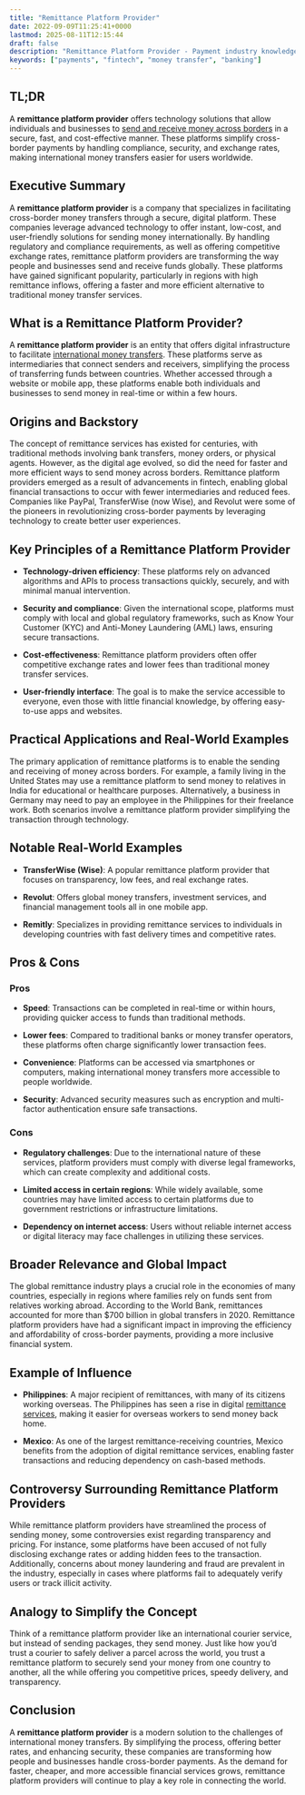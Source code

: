 ```yaml
---
title: "Remittance Platform Provider"
date: 2022-09-09T11:25:41+0000
lastmod: 2025-08-11T12:15:44
draft: false
description: "Remittance Platform Provider - Payment industry knowledge and insights"
keywords: ["payments", "fintech", "money transfer", "banking"]
---
```


## TL;DR

A **remittance platform provider** offers technology solutions that allow individuals and businesses to [send and receive money across borders](https://faisalkhanllc.xyz/resources/payments-wiki/c/cross-border-money-transfer/) in a secure, fast, and cost-effective manner. These platforms simplify cross-border payments by handling compliance, security, and exchange rates, making international money transfers easier for users worldwide.

## Executive Summary

A **remittance platform provider** is a company that specializes in facilitating cross-border money transfers through a secure, digital platform. These companies leverage advanced technology to offer instant, low-cost, and user-friendly solutions for sending money internationally. By handling regulatory and compliance requirements, as well as offering competitive exchange rates, remittance platform providers are transforming the way people and businesses send and receive funds globally. These platforms have gained significant popularity, particularly in regions with high remittance inflows, offering a faster and more efficient alternative to traditional money transfer services.

## What is a Remittance Platform Provider?

A **remittance platform provider** is an entity that offers digital infrastructure to facilitate [international money transfers](https://faisalkhanllc.xyz/resources/payments-wiki/g/global-money-transfer/). These platforms serve as intermediaries that connect senders and receivers, simplifying the process of transferring funds between countries. Whether accessed through a website or mobile app, these platforms enable both individuals and businesses to send money in real-time or within a few hours.

## Origins and Backstory

The concept of remittance services has existed for centuries, with traditional methods involving bank transfers, money orders, or physical agents. However, as the digital age evolved, so did the need for faster and more efficient ways to send money across borders. Remittance platform providers emerged as a result of advancements in fintech, enabling global financial transactions to occur with fewer intermediaries and reduced fees. Companies like PayPal, TransferWise (now Wise), and Revolut were some of the pioneers in revolutionizing cross-border payments by leveraging technology to create better user experiences.

## Key Principles of a Remittance Platform Provider

- **Technology-driven efficiency**: These platforms rely on advanced algorithms and APIs to process transactions quickly, securely, and with minimal manual intervention.

- **Security and compliance**: Given the international scope, platforms must comply with local and global regulatory frameworks, such as Know Your Customer (KYC) and Anti-Money Laundering (AML) laws, ensuring secure transactions.

- **Cost-effectiveness**: Remittance platform providers often offer competitive exchange rates and lower fees than traditional money transfer services.

- **User-friendly interface**: The goal is to make the service accessible to everyone, even those with little financial knowledge, by offering easy-to-use apps and websites.

## Practical Applications and Real-World Examples

The primary application of remittance platforms is to enable the sending and receiving of money across borders. For example, a family living in the United States may use a remittance platform to send money to relatives in India for educational or healthcare purposes. Alternatively, a business in Germany may need to pay an employee in the Philippines for their freelance work. Both scenarios involve a remittance platform provider simplifying the transaction through technology.

## Notable Real-World Examples

- **TransferWise (Wise)**: A popular remittance platform provider that focuses on transparency, low fees, and real exchange rates.

- **Revolut**: Offers global money transfers, investment services, and financial management tools all in one mobile app.

- **Remitly**: Specializes in providing remittance services to individuals in developing countries with fast delivery times and competitive rates.

## Pros & Cons

### Pros

- **Speed**: Transactions can be completed in real-time or within hours, providing quicker access to funds than traditional methods.

- **Lower fees**: Compared to traditional banks or money transfer operators, these platforms often charge significantly lower transaction fees.

- **Convenience**: Platforms can be accessed via smartphones or computers, making international money transfers more accessible to people worldwide.

- **Security**: Advanced security measures such as encryption and multi-factor authentication ensure safe transactions.

### Cons

- **Regulatory challenges**: Due to the international nature of these services, platform providers must comply with diverse legal frameworks, which can create complexity and additional costs.

- **Limited access in certain regions**: While widely available, some countries may have limited access to certain platforms due to government restrictions or infrastructure limitations.

- **Dependency on internet access**: Users without reliable internet access or digital literacy may face challenges in utilizing these services.

## Broader Relevance and Global Impact

The global remittance industry plays a crucial role in the economies of many countries, especially in regions where families rely on funds sent from relatives working abroad. According to the World Bank, remittances accounted for more than $700 billion in global transfers in 2020. Remittance platform providers have had a significant impact in improving the efficiency and affordability of cross-border payments, providing a more inclusive financial system.

## Example of Influence

- **Philippines**: A major recipient of remittances, with many of its citizens working overseas. The Philippines has seen a rise in digital [remittance services](https://faisalkhanllc.xyz/resources/payments-wiki/r/remittance-service-provider-rsp/), making it easier for overseas workers to send money back home.

- **Mexico**: As one of the largest remittance-receiving countries, Mexico benefits from the adoption of digital remittance services, enabling faster transactions and reducing dependency on cash-based methods.

## Controversy Surrounding Remittance Platform Providers

While remittance platform providers have streamlined the process of sending money, some controversies exist regarding transparency and pricing. For instance, some platforms have been accused of not fully disclosing exchange rates or adding hidden fees to the transaction. Additionally, concerns about money laundering and fraud are prevalent in the industry, especially in cases where platforms fail to adequately verify users or track illicit activity.

## Analogy to Simplify the Concept

Think of a remittance platform provider like an international courier service, but instead of sending packages, they send money. Just like how you’d trust a courier to safely deliver a parcel across the world, you trust a remittance platform to securely send your money from one country to another, all the while offering you competitive prices, speedy delivery, and transparency.

## Conclusion

A **remittance platform provider** is a modern solution to the challenges of international money transfers. By simplifying the process, offering better rates, and enhancing security, these companies are transforming how people and businesses handle cross-border payments. As the demand for faster, cheaper, and more accessible financial services grows, remittance platform providers will continue to play a key role in connecting the world.